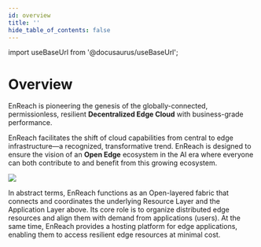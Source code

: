 ```yaml
---
id: overview
title: ''
hide_table_of_contents: false
---
```

import useBaseUrl from '@docusaurus/useBaseUrl';

# Overview

EnReach is pioneering the genesis of the globally-connected, permissionless, resilient **Decentralized Edge Cloud** with business-grade performance.

EnReach facilitates the shift of cloud capabilities from central to edge infrastructure—a recognized, transformative trend. EnReach is designed to ensure the vision of an **Open Edge** ecosystem in the AI era where everyone can both contribute to and benefit from this growing ecosystem.

<div style={{textAlign: 'center'}}>
  <img src={useBaseUrl('/img/introduction/openlayer_fabric.png')} style={{maxWidth: '800'}} />
</div>

In abstract terms, EnReach functions as an Open-layered fabric that connects and coordinates the underlying Resource Layer and the Application Layer above. Its core role is to organize distributed edge resources and align them with demand from applications (users). At the same time, EnReach provides a hosting platform for edge applications, enabling them to access resilient edge resources at minimal cost.
